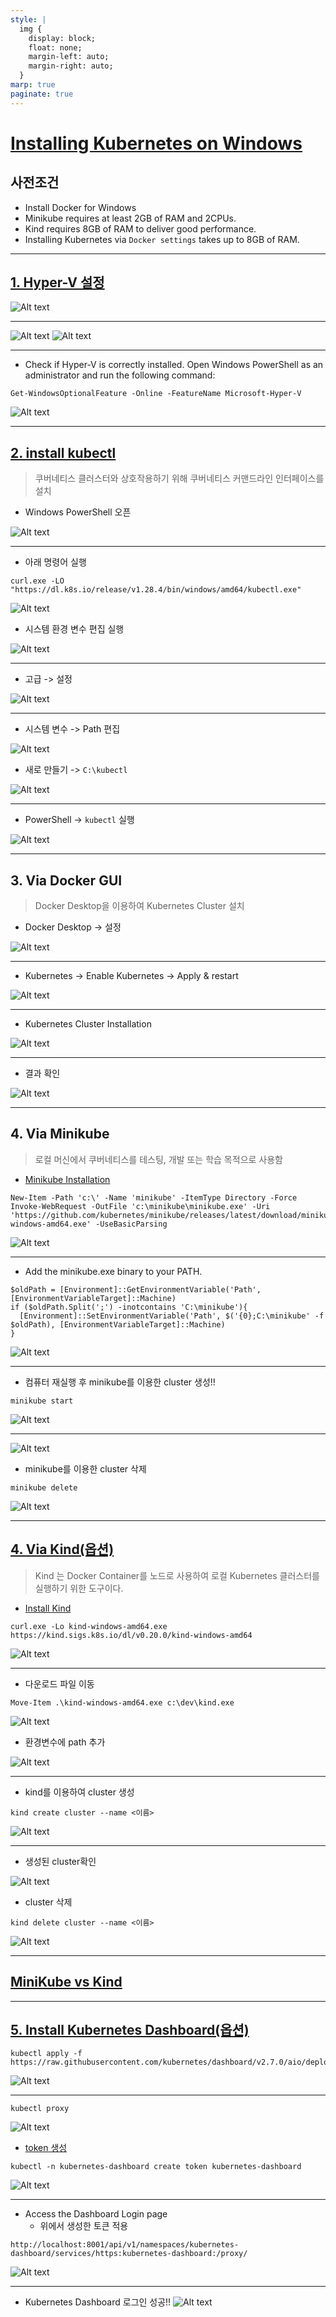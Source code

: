 ```yaml
---
style: |
  img {
    display: block;
    float: none;
    margin-left: auto;
    margin-right: auto;
  }
marp: true
paginate: true
---
```

# [Installing Kubernetes on Windows](https://phoenixnap.com/kb/kubernetes-on-windows#ftoc-heading-4)
## 사전조건
- Install Docker for Windows
- Minikube requires at least 2GB of RAM and 2CPUs.
- Kind requires 8GB of RAM to deliver good performance.
- Installing Kubernetes via `Docker settings` takes up to 8GB of RAM.
---
## [1. Hyper-V 설정](https://learn.microsoft.com/ko-kr/virtualization/hyper-v-on-windows/quick-start/enable-hyper-v) 
![Alt text](./img/install/image-16.png)

---
![Alt text](./img/install/image-17.png)
![Alt text](./img/install/image-20.png)

---
- Check if Hyper-V is correctly installed. Open Windows PowerShell as an administrator and run the following command:
```shell
Get-WindowsOptionalFeature -Online -FeatureName Microsoft-Hyper-V
```
![Alt text](./img/install/image-19.png)

---
## [2. install kubectl](https://kubernetes.io/docs/tasks/tools/install-kubectl-windows/)
> 쿠버네티스 클러스터와 상호작용하기 위해 쿠버네티스 커맨드라인 인터페이스를 설치 

- Windows PowerShell 오픈

![Alt text](./img/install/image.png)

---
- 아래 명령어 실행 
```shell
curl.exe -LO "https://dl.k8s.io/release/v1.28.4/bin/windows/amd64/kubectl.exe"
```
![Alt text](./img/install/image-1.png)
- 시스템 환경 변수 편집 실행 

![Alt text](./img/install/image-2.png)

---
- 고급 -> 설정

![Alt text](./img/install/image-3.png)

---
- 시스템 변수 -> Path 편집

![Alt text](./img/install/image-4.png)
- 새로 만들기 -> `C:\kubectl`

![Alt text](./img/install/image-5.png)

---
- PowerShell -> `kubectl` 실행 

![Alt text](./img/install/image-6.png)

---
## 3. Via Docker GUI
> Docker Desktop을 이용하여 Kubernetes Cluster 설치 

- Docker Desktop -> 설정 

![Alt text](./img/install/image-7.png)

---
- Kubernetes -> Enable Kubernetes -> Apply & restart

![Alt text](./img/install/image-8.png)

---
- Kubernetes Cluster Installation

![Alt text](./img/install/image-9.png)

---
- 결과 확인 

![Alt text](./img/install/image-10.png)

---
## 4. Via Minikube
> 로컬 머신에서 쿠버네티스를 테스팅, 개발 또는 학습 목적으로 사용함 
- [Minikube Installation](https://minikube.sigs.k8s.io/docs/start/)
```shell
New-Item -Path 'c:\' -Name 'minikube' -ItemType Directory -Force
Invoke-WebRequest -OutFile 'c:\minikube\minikube.exe' -Uri 'https://github.com/kubernetes/minikube/releases/latest/download/minikube-windows-amd64.exe' -UseBasicParsing
```
![Alt text](./img/install/image-12.png)

---
- Add the minikube.exe binary to your PATH.
```shell
$oldPath = [Environment]::GetEnvironmentVariable('Path', [EnvironmentVariableTarget]::Machine)
if ($oldPath.Split(';') -inotcontains 'C:\minikube'){
  [Environment]::SetEnvironmentVariable('Path', $('{0};C:\minikube' -f $oldPath), [EnvironmentVariableTarget]::Machine)
}
```
![Alt text](./img/install/image-13.png)

---
- 컴퓨터 재실행 후 minikube를 이용한 cluster 생성!!
```shell
minikube start
```
![Alt text](./img/install/image-14.png)

---
![Alt text](./img/install/image-27.png)
- minikube를 이용한 cluster 삭제 
```shell
minikube delete
```
![Alt text](./img/install/image-05.png)

---
## [4. Via Kind(옵션)](https://kmaster.tistory.com/26)
> Kind 는 Docker Container를 노드로 사용하여 로컬 Kubernetes 클러스터를 실행하기 위한 도구이다.
- [Install Kind](hhttps://kind.sigs.k8s.io/docs/user/quick-start/#installation)
```shell
curl.exe -Lo kind-windows-amd64.exe https://kind.sigs.k8s.io/dl/v0.20.0/kind-windows-amd64
```
![Alt text](./img/install/image-22.png)

---
- 다운로드 파일 이동 
```shell
Move-Item .\kind-windows-amd64.exe c:\dev\kind.exe
```
![Alt text](./img/install/image-23.png)
- 환경변수에 path 추가 

![Alt text](./img/install/image-01.png)

---
- kind를 이용하여 cluster 생성  
```shell
kind create cluster --name <이름>
```
![Alt text](./img/install/image-02.png)

---
- 생성된 cluster확인 

![Alt text](./img/install/image-03.png)
- cluster 삭제
```shell
kind delete cluster --name <이름>
```
![Alt text](./img/install/image-04.png)

---
## [MiniKube vs Kind](https://www.padok.fr/en/blog/minikube-kubeadm-kind-k3s)


---
## [5. Install Kubernetes Dashboard(옵션)](https://kubernetes.io/docs/tasks/access-application-cluster/web-ui-dashboard/)
```shell
kubectl apply -f https://raw.githubusercontent.com/kubernetes/dashboard/v2.7.0/aio/deploy/recommended.yaml
```
![Alt text](./img/install/image-28.png)

---
```shell
kubectl proxy
```
![Alt text](./img/install/image-29.png)

- [token 생성](https://github.com/kubernetes/dashboard/blob/master/docs/user/access-control/creating-sample-user.md)
```shell
kubectl -n kubernetes-dashboard create token kubernetes-dashboard
```
![Alt text](./img/install/image-30.png)

---
- Access the Dashboard Login page 
  - 위에서 생성한 토큰 적용 
```http
http://localhost:8001/api/v1/namespaces/kubernetes-dashboard/services/https:kubernetes-dashboard:/proxy/
```
![Alt text](./img/install/image-32.png)

---
- Kubernetes Dashboard 로그인 성공!!
![Alt text](./img/install/image-31.png)

